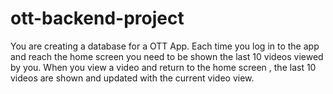 # ott-backend-project
You are creating a database for a OTT App. Each time you log in to the app and reach the home screen  you need to be shown the last 10 videos viewed by you. When you view a video and return to the home screen , the last 10 videos are shown and updated with the current video view.

